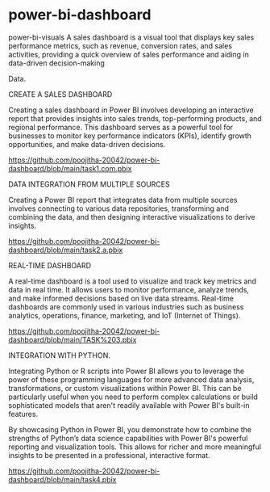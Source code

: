 # power-bi-dashboard
power-bi-visuals A sales dashboard is a visual tool that displays key sales performance metrics, such as revenue, conversion rates, and sales activities, providing a quick overview of sales performance and aiding in data-driven decision-making


Data.





CREATE A SALES DASHBOARD

Creating a sales dashboard in Power BI involves developing an interactive report that provides insights into sales trends, top-performing products, and regional performance. This dashboard serves as a powerful tool for businesses to monitor key performance indicators (KPIs), identify growth opportunities, and make data-driven decisions.







https://github.com/poojitha-20042/power-bi-dashboard/blob/main/task1.com.pbix






DATA INTEGRATION FROM MULTIPLE SOURCES

Creating a Power BI report that integrates data from multiple sources involves connecting to various data repositories, transforming and combining the data, and then designing interactive visualizations to derive insights.




https://github.com/poojitha-20042/power-bi-dashboard/blob/main/task2.a.pbix






REAL-TIME DASHBOARD

A real-time dashboard is a tool used to visualize and track key metrics and data in real time. It allows users to monitor performance, analyze trends, and make informed decisions based on live data streams. Real-time dashboards are commonly used in various industries such as business analytics, operations, finance, marketing, and IoT (Internet of Things).










https://github.com/poojitha-20042/power-bi-dashboard/blob/main/TASK%203.pbix











INTEGRATION WITH PYTHON.

Integrating Python or R scripts into Power BI allows you to leverage the power of these programming languages for more advanced data analysis, transformations, or custom visualizations within Power BI. This can be particularly useful when you need to perform complex calculations or build sophisticated models that aren't readily available with Power BI's built-in features.

By showcasing Python in Power BI, you demonstrate how to combine the strengths of Python’s data science capabilities with Power BI's powerful reporting and visualization tools. This allows for richer and more meaningful insights to be presented in a professional, interactive format.












https://github.com/poojitha-20042/power-bi-dashboard/blob/main/task4.pbix

















